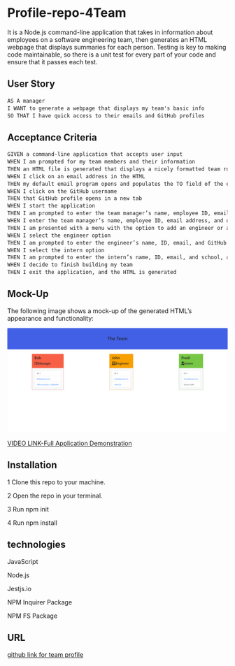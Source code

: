 # Profile-repo-4Team
It is  a Node.js command-line application that takes in information about employees on a software engineering team, then generates an HTML webpage that displays summaries for each person. Testing is key to making code maintainable, so there is a unit test for every part of your code and ensure that it passes each test.

## User Story

```md
AS A manager
I WANT to generate a webpage that displays my team's basic info
SO THAT I have quick access to their emails and GitHub profiles
```

## Acceptance Criteria

```md
GIVEN a command-line application that accepts user input
WHEN I am prompted for my team members and their information
THEN an HTML file is generated that displays a nicely formatted team roster based on user input
WHEN I click on an email address in the HTML
THEN my default email program opens and populates the TO field of the email with the address
WHEN I click on the GitHub username
THEN that GitHub profile opens in a new tab
WHEN I start the application
THEN I am prompted to enter the team manager’s name, employee ID, email address, and office number
WHEN I enter the team manager’s name, employee ID, email address, and office number
THEN I am presented with a menu with the option to add an engineer or an intern or to finish building my team
WHEN I select the engineer option
THEN I am prompted to enter the engineer’s name, ID, email, and GitHub username, and I am taken back to the menu
WHEN I select the intern option
THEN I am prompted to enter the intern’s name, ID, email, and school, and I am taken back to the menu
WHEN I decide to finish building my team
THEN I exit the application, and the HTML is generated
```

## Mock-Up

The following image shows a mock-up of the generated HTML’s appearance and functionality:

![HTML webpage titled “My Team” features five boxes listing employee names, titles, and other key info.](./Assets/screencapture-file-C-Users-indel-profile-repo-4team-Profile-repo-4Team-dist-index-html-2022-03-04-16_24_30.jpg)



[VIDEO LINK-Full Application Demonstration](./assets/teamprofile%20.mp4)  

## Installation
1 Clone this  repo to your machine.

2 Open the repo in your terminal.

3 Run npm init

4 Run npm install
## technologies
JavaScript

Node.js

Jestjs.io

NPM Inquirer Package

NPM FS Package

## URL
  
[github link for team profile](https://github.com/PROGRAMER122223/Profile-repo-4Team)
